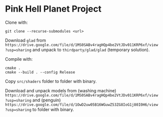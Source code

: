 # Pink Hell Planet Project

Clone with:

```
git clone --recurse-submodules <url>
```

Download `glad` from `https://drive.google.com/file/d/1MS0SABv4ragHQp4be2VtJDv011KRP6xf/view?usp=sharing` 
and unpack to `thirdparty/glad/glad` (temporary solution).

Compile with:

```
cmake .
cmake --build . --config Release
```

Copy `src/shaders` folder to folder with binary.

Download and unpack models from (washing machine) `https://drive.google.com/file/d/1MS0SABv4ragHQp4be2VtJDv011KRP6xf/view?usp=sharing` 
and (penguin) `https://drive.google.com/file/d/1OwD2uw05B16WGuwZ53ZG8IoG1j80I0H6/view?usp=sharing`
to folder with binary.

